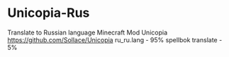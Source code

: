 # Unicopia-Rus
Translate to Russian language Minecraft Mod Unicopia https://github.com/Sollace/Unicopia
ru_ru.lang - 95%
spellbok translate - 5%
